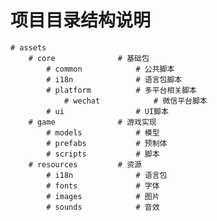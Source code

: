 # 项目目录结构说明
    # assets
        # core              # 基础包
            # common            # 公共脚本
            # i18n              # 语言包脚本
            # platform          # 多平台相关脚本
                # wechat            # 微信平台脚本
            # ui                # UI脚本
        # game              # 游戏实现
            # models            # 模型
            # prefabs           # 预制体
            # scripts           # 脚本
        # resources         # 资源
            # i18n              # 语言包
            # fonts             # 字体
            # images            # 图片
            # sounds            # 音效

